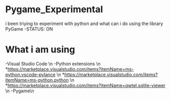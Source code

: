 # Pygame_Experimental
i been triying to experiment with python and what can i do using the library PyGame -STATUS: ON

# What i am using
-Visual Studio Code \n
-Python extensions \n
  *https://marketplace.visualstudio.com/items?itemName=ms-python.vscode-pylance \n
  *https://marketplace.visualstudio.com/items?itemName=ms-python.python \n
  *https://marketplace.visualstudio.com/items?itemName=qwtel.sqlite-viewer \n
-Pygame\n
